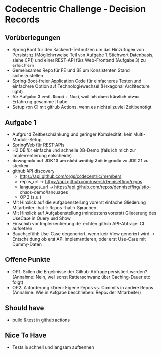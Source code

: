# Codecentric Challenge - Decision Records

## Vorüberlegungen

- Spring Boot für den Backend-Teil nutzen um das Hinzufügen von Persistenz (Möglicherweise Teil von Aufgabe 1, Stichwort Datenbasis, siehe OP1) und einer REST-API fürs Web-Frontend (Aufgabe 3) zu erleichtern
- Gemeinsames Repo für FE und BE um Konsistenten Stand sicherzustellen
- Spring-Boot-freier Application Code für einfacheres Testen und einfachere Option auf Technologiewechsel (Hexagonal Architecture light)
- für Aufgabe 3 vmtl. React + Next, weil ich damit kürzlich etwas Erfahrung gesammelt habe
- Setup von CI mit github Actions, wenn es nicht allzuviel Zeit benötigt

## Aufgabe 1

- Aufgrund Zeitbeschränkung und geringer Komplexität, kein Multi-Module-Setup
- SpringWeb für REST-APIs
- H2 DB für einfache und schnelle DB-Demo (falls ich mich zur Implementierung entscheide)
- downgrade auf JDK 19 um nicht unnötig Zeit in gradle vs JDK 21 zu stecken
- github API discovery
    - https://api.github.com/orgs/codecentric/members
    - repos_url -> https://api.github.com/users/denniseffing/repos
    - languages_url -> https://api.github.com/repos/denniseffing/istio-chaos-demo/languages
    - OP 2 (s.u.)
- Mit Hinblick auf die Aufgabenstellung vorerst einfache Gliederung Mitarbeiter -hat-> Repos -hat-> Sprachen
- Mit Hinblick auf Aufgabenstellung (mindestens vorerst) Gliederung des UseCase in Query und Show
- Einschub vor Implementierung der echten github API-Abfrage: CI aufsetzen
- Bauchgefühl: Use-Case degeneriert, wenn kein View generiert wird -> Entscheidung ob erst API implementieren, oder erst Use-Case mit Dummy-Daten

## Offene Punkte
- OP1: Sollen die Ergebnisse der Github-Abfrage persistiert werden? (Annahme: Nein, weil sonst Rattenschwanz über Caching-Dauer etc folgt)
- OP2: Anforderung klären: Eigene Repos vs. Commits in andere Repos (Annahme: Wie in Aufgabe beschrieben: Repos der Mitarbeiter)

## Should have
- build & test in github actions

## Nice To Have
- Tests in schnell und langsam auftrennen